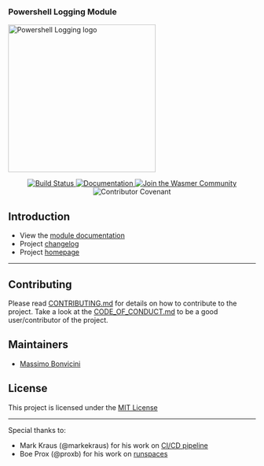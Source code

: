 <p align="center">
  <h3>Powershell Logging Module</h3>
  <a href="https://www.powershellgallery.com/packages/logging" target="_blank" rel="noopener noreferrer">
    <img src="https://github.com/EsOsO/Logging/blob/static/img/logo.svg" width="300px" alt="Powershell Logging logo" />
  </a>
</p>

<p align="center">
  <a href="https://ci.appveyor.com/project/EsOsO/logging">
    <img src="https://ci.appveyor.com/api/projects/status/wij05u9qud1lin3b/branch/master?svg=true" alt="Build Status" />
  </a>
  <a href="https://logging.readthedocs.io/en/latest/?badge=latest">
    <img src="https://readthedocs.org/projects/logging/badge/?version=latest" alt="Documentation" />
  </a>
  <a href="https://www.powershellgallery.com/packages/logging">
    <img src="https://img.shields.io/powershellgallery/dt/logging.svg" alt="Join the Wasmer Community" />
  </a>
  <img src="https://img.shields.io/badge/Contributor%20Covenant-v1.4%20adopted-ff69b4.svg" alt="Contributor Covenant" />
</p>

## Introduction

- View the [module documentation][module-doc]
- Project [changelog][changelog]
- Project [homepage][github-logging]

---

## Contributing

Please read [CONTRIBUTING.md][contribute] for details on how to contribute to the project.
Take a look at the [CODE_OF_CONDUCT.md][coc] to be a good user/contributor of the project.

## Maintainers

- [Massimo Bonvicini][github]

## License

This project is licensed under the [MIT License][license]

---

Special thanks to:
- Mark Kraus (@markekraus) for his work on [CI/CD pipeline][get-powershell-blog]
- Boe Prox (@proxb) for his work on [runspaces][runspaces]

[module-doc]: https://logging.readthedocs.io
[changelog]: https://github.com/EsOsO/Logging/blob/master/docs/CHANGELOG.md
[github-logging]: https://github.com/EsOsO/Logging
[contribute]: https://github.com/EsOsO/Logging/blob/master/docs/CONTRIBUTING.md
[get-powershell-blog]: http://get-powershellblog.blogspot.com/2017/03/write-faq-n-manual-part1.html
[runspaces]: https://learn-powershell.net/tag/runspace/
[github]: https://github.com/EsOsO
[license]: https://github.com/EsOsO/Logging/blob/master/docs/LICENSE
[coc]: https://github.com/EsOsO/Logging/blob/master/docs/CODE_OF_CONDUCT.md
